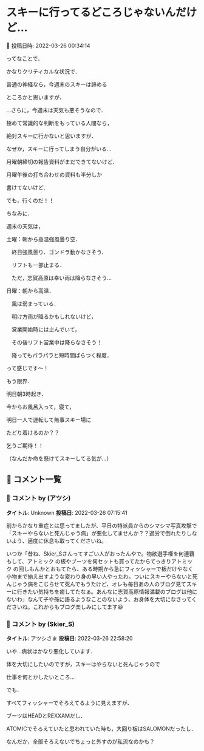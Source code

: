 # スキーに行ってるどころじゃないんだけど…

📅 投稿日時: 2022-03-26 00:34:14

ってなことで．


かなりクリティカルな状況で．


普通の神経なら，今週末のスキーは諦める


ところかと思いますが．





…さらに，今週末は天気も悪そうなので．


極めて常識的な判断をもっている人間なら，


絶対スキーに行かないと思いますが．


なぜか，スキーに行ってしまう自分がいる…





月曜朝締切の報告資料がまだできてないけど．


月曜午後の打ち合わせの資料も半分しか


書けてないけど．


でも，行くのだ！！





ちなみに．


週末の天気は，





土曜：朝から高温強風曇り空．


　終日強風曇り．ゴンドラ動かなさそう．


　リフトも一部止まる．


　ただ，志賀高原は幸い雨は降らなさそう…





日曜：朝から高温．


　風は弱まっている．


　明け方雨が降るかもしれないけど，


　営業開始時には止んでいて，


　その後リフト営業中は降らなさそう！


　降ってもパラパラと短時間ぱらつく程度．





って感じです～！





もう限界．


明日朝3時起き．


今からお風呂入って，寝て，


明日一人で運転して無事スキー場に


たどり着けるのか？？


乞うご期待！！


（なんだか命を懸けてスキーしてる気が…）

## 💬 コメント一覧

### 💬 コメント by (アツシ)
**タイトル**: Unknown
**投稿日**: 2022-03-26 07:15:41

前からかなり重症とは思ってましたが、平日の特派員からのシマシマ写真攻撃で「スキーやらないと死んじゃう病」が悪化してませんか？？過労で倒れたりしないよう、適度に休息も取ってくださいね。



いつか「昔ね、Skier_Sさんってすごい人がおったんやで。物欲選手権を何連覇もして、アトミック の板やブーツを何セットも買ってたからてっきりアトミック の回しもんかとおもてたら、ある時期から急にフィッシャーで板だけやなく小物まで揃え出すような変わり身の早い人やったわ。ついにスキーやらないと死んじゃう病をこじらせて死んでもうたけど、オレも毎日あの人のブログ見てスキーに行きたい気持ちを癒してたなぁ。あんなに志賀高原情報満載のブログは他にないわ」なんて子や孫に語るようなことのないよう、お身体を大切になさってくださいね。これからもブログ楽しみにしてます😆

### 💬 コメント by (Skier_S)
**タイトル**: アツシさま
**投稿日**: 2022-03-26 22:58:20

いや…病状はかなり悪化しています．

体を大切にしたいのですが，スキーはやらないと死んじゃうので

仕事を何とかしたいところ…



でも．

すべてフィッシャーでそろえてるように見えますが．

ブーツはHEADとREXXAMだし．

ATOMICでそろえていたと思われていた時も，大回り板はSALOMONだったし．

なんだか，全部そろえないでちょっと外すのが私流なのかも？

